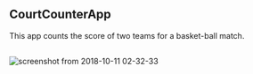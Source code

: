 ## CourtCounterApp
This app counts the score of two teams for a basket-ball match.
##
![screenshot from 2018-10-11 02-32-33](https://user-images.githubusercontent.com/33418013/46765977-2dfb3f00-ccfe-11e8-8340-0f5942aae3f0.png)

